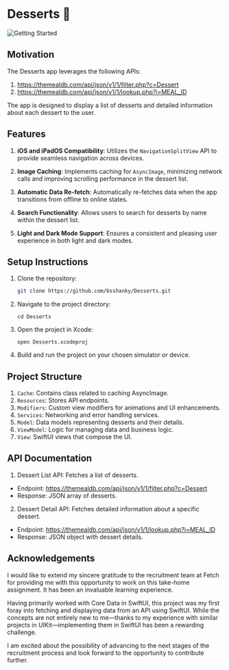 # Desserts 🧁

![Getting Started](./Screenshots/Dessert-Poster.jpg)

## Motivation

The Desserts app leverages the following APIs:

1. https://themealdb.com/api/json/v1/1/filter.php?c=Dessert
2. https://themealdb.com/api/json/v1/1/lookup.php?i=MEAL_ID

The app is designed to display a list of desserts and detailed information about each dessert to the user.

## Features

1. **iOS and iPadOS Compatibility**: Utilizes the `NavigationSplitView` API to provide seamless navigation across devices.

2. **Image Caching**: Implements caching for `AsyncImage`, minimizing network calls and improving scrolling performance in the dessert list.

3. **Automatic Data Re-fetch**: Automatically re-fetches data when the app transitions from offline to online states.

4. **Search Functionality**: Allows users to search for desserts by name within the dessert list.

5. **Light and Dark Mode Support**: Ensures a consistent and pleasing user experience in both light and dark modes.

## Setup Instructions

1. Clone the repository:
   ```bash
   git clone https://github.com/bsshanky/Desserts.git
   ```
   
2. Navigate to the project directory:
    ```
    cd Desserts
    ```
    
3. Open the project in Xcode:
    ```
    open Desserts.xcodeproj
    ```
    
4. Build and run the project on your chosen simulator or device.

## Project Structure

1. `Cache`: Contains class related to caching AsyncImage.
2. `Resources`: Stores API endpoints.
3. `Modifiers`: Custom view modifiers for animations and UI enhancements.
4. `Services`: Networking and error handling services.
5. `Model`: Data models representing desserts and their details.
6. `ViewModel`: Logic for managing data and business logic.
7. `View`: SwiftUI views that compose the UI.

## API Documentation

1. Dessert List API: Fetches a list of desserts.
- Endpoint: https://themealdb.com/api/json/v1/1/filter.php?c=Dessert
- Response: JSON array of desserts.

2. Dessert Detail API: Fetches detailed information about a specific dessert.
- Endpoint: https://themealdb.com/api/json/v1/1/lookup.php?i=MEAL_ID
- Response: JSON object with dessert details.

## Acknowledgements

I would like to extend my sincere gratitude to the recruitment team at Fetch for providing me with this opportunity to work on this take-home assignment. It has been an invaluable learning experience.

Having primarily worked with Core Data in SwiftUI, this project was my first foray into fetching and displaying data from an API using SwiftUI. While the concepts are not entirely new to me—thanks to my experience with similar projects in UIKit—implementing them in SwiftUI has been a rewarding challenge.

I am excited about the possibility of advancing to the next stages of the recruitment process and look forward to the opportunity to contribute further.
